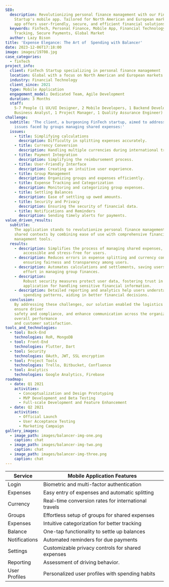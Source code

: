 ```yaml
---
SEO:
  description: Revolutionizing personal finance management with our FinTech
    Startup's mobile app. Tailored for North American and European markets, our
    app offers user-friendly, secure, and efficient financial solutions.
  keywords: FinTech, Personal Finance, Mobile App, Financial Technology, Expense
    Tracking, Secure Payments, Global Market
  author: Lazy Bison
title: 'Expense Elegance: The Art of  Spending with Balancer'
date: 2023-12-06T17:18:00
image: images/19708.jpg
case_categories:
  - finTech
project_info:
  client: FinTech Startup specializing in personal finance management
  location: Global with a focus on North American and European markets
  industry: Financial Technology
  client_since: 2021
  type: Mobile Application
  engagement_model: Dedicated Team, Agile Development
  duration: 3 Months
  staff:
    5-7 People (1 UX/UI Designer, 2 Mobile Developers, 1 Backend Developer, 1
    Business Analyst, 1 Project Manager, 1 Quality Assurance Engineer)
challenge:
  subtitle: 'The client, a burgeoning FinTech startup, aimed to address several
    issues faced by groups managing shared expenses:'
  issues:
    - title: Simplifying calculations
      description: Difficulty in splitting expenses accurately.
    - title: Currency Conversion
      description: Handling multiple currencies during international travel.
    - title: Payment Integration
      description: Simplifying the reimbursement process.
    - title: User-Friendly Interface
      description: Creating an intuitive user experience.
    - title: Group Management
      description: Organizing groups and expenses efficiently.
    - title: Expense Tracking and Categorization
      description: Monitoring and categorizing group expenses.
    - title: Settling Balances
      description: Ease of settling up owed amounts.
    - title: Security and Privacy
      description: Ensuring the security of financial data.
    - title: Notifications and Reminders
      description: Sending timely alerts for payments.
value_driven_results:
  subtitle:
    The application stands to revolutionize personal finance management in
    shared contexts by combining ease of use with comprehensive financial
    management tools.
  results:
    - description: Simplifies the process of managing shared expenses, making it
        accessible and stress-free for users.
    - description: Reduces errors in expense splitting and currency conversion,
        ensuring fairness and transparency among users.
    - description: Automates calculations and settlements, saving users time and
        effort in managing group finances.
    - description:
        Robust security measures protect user data, fostering trust in the
        application for handling sensitive financial information.
    - description: Detailed reporting and analytics help users understand their
        spending patterns, aiding in better financial decisions.
  conclusion:
    By addressing these challenges, our solution enabled the logistics company to operate more efficiently,
    ensure driver
    safety and compliance, and enhance communication across the organization. This resulted in improved
    overall performance
    and customer satisfaction.
tools_and_technologies:
  - tool: Back-End
    technologies: RoR, MongoDB
  - tool: Front-End
    technologies: Flutter, Dart
  - tool: Security
    technologies: OAuth, JWT, SSL encryption
  - tool: Project Tools
    technologies: Trello, Bitbucket, Confluence
  - tool: Analytics
    technologies: Google Analytics, Firebase
roadmap:
  - date: Q1 2021
    activities:
      - Conceptualization and Design Prototyping
      - MVP Development and Beta Testing
      - Full-scale Development and Feature Enhancement
  - date: Q2 2021
    activities:
      - Official Launch
      - User Acceptance Testing
      - Marketing Campaign
gallery_images:
  - image_path: images/balancer-img-one.png
    caption: chat
  - image_path: images/balancer-img-two.png
    caption: chat
  - image_path: images/balancer-img-three.png
    caption: chat
---
```


| Service       | Mobile Application Features                          |
| ------------- | ---------------------------------------------------- |
| Login         | Biometric and multi-factor authentication            |
| Expenses      | Easy entry of expenses and automatic splitting       |
| Currency      | Real-time conversion rates for international travels |
| Groups        | Effortless setup of groups for shared expenses       |
| Expenses      | Intuitive categorization for better tracking         |
| Balance       | One-tap functionality to settle up balances          |
| Notifications | Automated reminders for due payments                 |
| Settings      | Customizable privacy controls for shared expenses    |
| Reporting     | Assessment of driving behavior.                      |
| User Profiles | Personalized user profiles with spending habits      |
